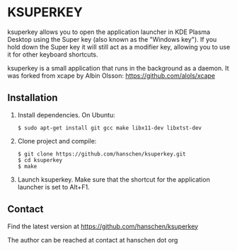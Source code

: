 KSUPERKEY
=========

ksuperkey allows you to open the application launcher in KDE Plasma Desktop
using the Super key (also known as the "Windows key"). If you hold down the
Super key it will still act as a modifier key, allowing you to use it for
other keyboard shortcuts.

ksuperkey is a small application that runs in the background as a daemon. It
was forked from xcape by Albin Olsson: https://github.com/alols/xcape

Installation
------------

1. Install dependencies. On Ubuntu:

    ```
    $ sudo apt-get install git gcc make libx11-dev libxtst-dev
    ```

2. Clone project and compile:

    ```
    $ git clone https://github.com/hanschen/ksuperkey.git
    $ cd ksuperkey
    $ make
    ```

3. Launch ksuperkey. Make sure that the shortcut for the application launcher
   is set to Alt+F1.

Contact
-------

Find the latest version at
https://github.com/hanschen/ksuperkey

The author can be reached at
contact at hanschen dot org
